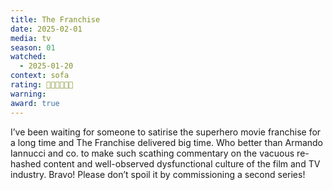 ```yaml
---
title: The Franchise
date: 2025-02-01
media: tv
season: 01
watched:
  - 2025-01-20
context: sofa
rating: 🍿🍿🍿🍿🍿🦸
warning:
award: true
---
```


I’ve been waiting for someone to satirise the superhero movie franchise for a long time and The Franchise delivered big time. Who better than Armando Iannucci and co. to make such scathing commentary on the vacuous re-hashed content and well-observed dysfunctional culture of the film and TV industry. Bravo! Please don’t spoil it by commissioning a second series!
